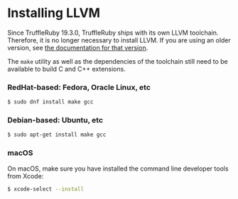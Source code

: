 # Installing LLVM

Since TruffleRuby 19.3.0, TruffleRuby ships with its own LLVM toolchain.
Therefore, it is no longer necessary to install LLVM. If you are using an older
version, see [the documentation for that version](https://github.com/oracle/truffleruby/blob/vm-19.2.0/doc/user/installing-llvm.md).

The `make` utility as well as the dependencies of the toolchain still need to be available to build C and C++ extensions.

### RedHat-based: Fedora, Oracle Linux, etc

```bash
$ sudo dnf install make gcc
```

### Debian-based: Ubuntu, etc

```bash
$ sudo apt-get install make gcc
```

### macOS

On macOS, make sure you have installed the command line developer tools from Xcode:

```bash
$ xcode-select --install
```
